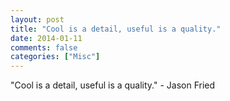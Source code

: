 ```yaml
---
layout: post
title: "Cool is a detail, useful is a quality."
date: 2014-01-11
comments: false
categories: ["Misc"]
---
```


<span class='quote'>"Cool is a detail, useful is a quality."</span>
<span class='by'>- Jason Fried</span>
